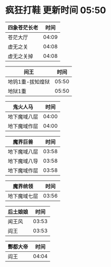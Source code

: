 # 疯狂打鞋 更新时间 05:50

| 四象苍茫长老   | 时间    |
|--------|-------|
| 苍茫大厅 | 04:09 |
| 虚无之关 | 04:08 |
| 虚无之关掉 | 04:08 |

| 间王   | 时间    |
|--------|-------|
| 地钨1重-拔知煌狱 | 05:50 |
| 地狱1重 | 05:50 |

| 鬼火人马   | 时间    |
|--------|-------|
| 地下魔域八层 | 04:00 |
| 地下魔域作层 | 04:00 |

| 魔界巨兽   | 时间    |
|--------|-------|
| 地下魔域八层 | 03:58 |
| 地下魔域八导 | 03:58 |
| 地下魔域作层 | 03:58 |

| 魔界统领   | 时间    |
|--------|-------|
| 地下魔域七层 | 03:56 |

| 后土娘娘   | 时间    |
|--------|-------|
| 闻王风 | 03:53 |
| 阎王 | 03:53 |

| 酆都大帝   | 时间    |
|--------|-------|
| 阎王 | 04:04 |